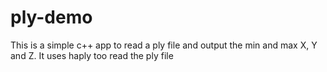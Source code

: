 # ply-demo
This is a simple c++ app to read a ply file and output the min and max X, Y and Z.
It uses haply too read the ply file
